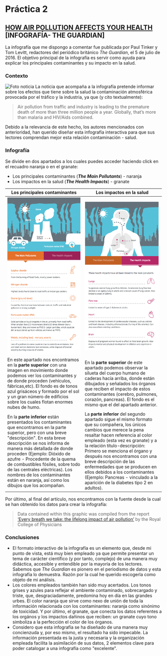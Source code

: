 # Práctica 2
## [HOW AIR POLLUTION AFFECTS YOUR HEALTH](https://www.theguardian.com/sustainable-business/2016/jul/05/how-air-pollution-affects-your-health-infographic) [INFOGRAFÍA- THE GUARDIAN]
La infografía que me dispongo a comentar fue publicada por Paul Tinker y Tom Levitt, redactores del periódico británico *The Guardian*, el 5 de julio de 2016. El objetivo principal de la infografía es servir como ayuda para explicar los principales contaminantes y su impacto en la salud.
### Contexto 
![Foto noticia](https://i.guim.co.uk/img/media/be55720e4750302df99f3ab84574113714be8052/0_0_620_372/master/620.jpg?width=465&quality=45&auto=format&fit=max&dpr=2&s=95f90113a864ef7e0264ffc9f351d7a1)
La noticia que acompaña a la infografía pretende informar sobre los efectos que tiene sobre la salud la contaminación atmosférica provocada por el tráfico y la industria, ya que (y cito textualmente):
> Air pollution from traffic and industry is leading to the premature death of more than three million people a year. Globally, that’s more than malaria and HIV/Aids combined.

Debido a la relevancia de este hecho, los autores mencionados con anterioridad, han querido diseñar esta infografía interactiva para que sus lectores comprendan mejor esta relación contaminación - salud.
### Infografía
Se divide en dos apartados a los cuales puedes acceder haciendo click en el recuadro naranja o en el granate:
- Los principales contaminantes (***The Main Pollutants***) - naranja
- Los impactos en la salud (***The Health Impacts***) - granate

| **Los principales contaminantes** | **Los impactos en la salud** |
| ------------ | ------------- |
|![TheMainPollutants](https://github.com/vifuertesg/uc3m-periodismo-datos/blob/dd459dd4b6bc220cd464703792e74242208b5c70/Img/The%20Main%20Pollutants.png)|![TheHealthImpacts](https://github.com/vifuertesg/uc3m-periodismo-datos/blob/dd459dd4b6bc220cd464703792e74242208b5c70/Img/The%20Health%20Impacts.png) |
| En este apartado nos encontramos en la **parte superior** con una imagen en movimiento donde podemos ver los contaminantes y de donde proceden (vehículos, fábricas,etc). El fondo es de tonos azul grisáceos y formado por el sol y un gran número de edificios sobre los cuales flotan enormes nubes de humo.| En la **parte superior** de este apartado podemos observar la silueta del cuerpo humano de caderas hacía arriba, donde están dibujados y señalados los órganos que reciben el impacto de estos contaminantes (cerebro, pulmones, corazón, pancreas). El fondo es el mismo que el del apartado anterior. |
| En la **parte inferior** están presentados los contaminantes que encontramos en la parte superior, pero con una breve "descripción". En esta breve descripción se nos informa de manera más detallada de donde proceden (Ejemplo: Dióxido de azufre - Procedente de la quema de combustibles fósiles, sobre todo de las centrales eléctricas). Los nombres de los contaminantes están en naranja, así como los dibujos que los acompañan.| La **parte inferior** del segundo apartado sigue el mismo formato que su compañera, los únicos cambios que merece la pena resaltar hacen referencia al color empleado (esta vez es granate) y a la relación título-descripción: Primero se menciona el órgano y después nos encontramos con una breve descripción de las enfermedades que se producen en ellos debidos a los contaminantes (Ejemplo: Pancreas - vinculado a la aparición de la diabetes tipo 2 en adultos).|

Por último, al final del artículo, nos encontramos con la fuente desde la cual se han obtenido los datos para crear la infografía:
>Data contained within this graphic was compiled from the report [‘Every breath we take: the lifelong impact of air pollution’](https://www.rcplondon.ac.uk/projects/outputs/every-breath-we-take-lifelong-impact-air-pollution) by the Royal College of Physicians
### Conclusiones
- El formato interactivo de la infografía es un elemento que, desde mi punto de vista, está muy bien empleado ya que permite presentar un tema de carácter científico (y por tanto, complejo) de una manera muy didáctica, accesible y entendible por la mayoría de los lectores. Sabemos que *The Guardian* es pionero en el periodismo de datos y esta infografía lo demuestra. Razón por la cual he querido escogerla como objeto de mi análisis. 
- Los colores empleados también han sido muy acertados. Los tonos grises y azules para reflejar el ambiente contaminado, sobrecargado y triste, que, desgraciadamente, predomina hoy en día en las grandes urbes. El color naranja que sirve como nexo de unión de toda la información relacionada con los contaminantes: naranja como sinónimo de toxicidad. Y por último, el granate, que conecta los datos referentes a los orgános y los impactos dañinos que reciben: un granate cuyo tono simboliza a la perfección el color de los órganos. 
- Considero que esta infografía se ha diseñado de una manera muy concienzuda y, por eso mismo, el resultado ha sido impecable. La información presentada es la justa y necesaria y la organización empleada facilita la asimilación de sus datos, 2 elementos clave para poder catalogar a una infografía como "excelente". 
